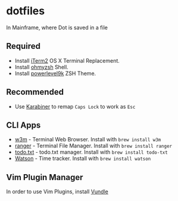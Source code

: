 # dotfiles
In Mainframe, where Dot is saved in a file

## Required
- Install [iTerm2](https://iterm2.com/) OS X Terminal Replacement.
- Install [ohmyzsh](http://ohmyz.sh/) Shell.
- Install [powerlevel9k](https://github.com/bhilburn/powerlevel9k) ZSH Theme.

## Recommended
- Use [Karabiner](https://pqrs.org/osx/karabiner/) to remap `Caps Lock` to work as `Esc`

## CLI Apps
- [w3m](http://w3m.sourceforge.net/) - Terminal Web Browser. Install with `brew install w3m`
- [ranger](http://www.rosipov.com/blog/ranger-the-cli-file-manager/) - Terminal File Manager. Install with `brew install ranger`
- [todo.txt](https://github.com/todotxt/todo.txt-cli) - todo.txt manager. Install with `brew install todo-txt`
- [Watson](https://github.com/TailorDev/Watson) - Time tracker. Install with `brew install watson`

## Vim Plugin Manager
In order to use Vim Plugins, install [Vundle](https://github.com/VundleVim/Vundle.vim)
